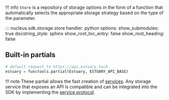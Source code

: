 
!!! info
    `Store` is a repository of storage options in the form of a function that automatically selects the appropriate storage strategy based on the type of the parameter.

::: nucleus.sdk.storage.store
    handler: python
    options:
      show_submodules: true
      docstring_style: sphinx
      show_root_toc_entry: false
      show_root_heading: false

## Built-in partials

```python
# default request to https://api.estuary.tech
estuary = functools.partial(Estuary, ESTUARY_API_BASE)
```

!!! note
    These partial allows the fast creation of [services](./services.md). Any storage service that exposes an API is compatible and can be integrated into the SDK by implementing the [service protocol](./types.md).
